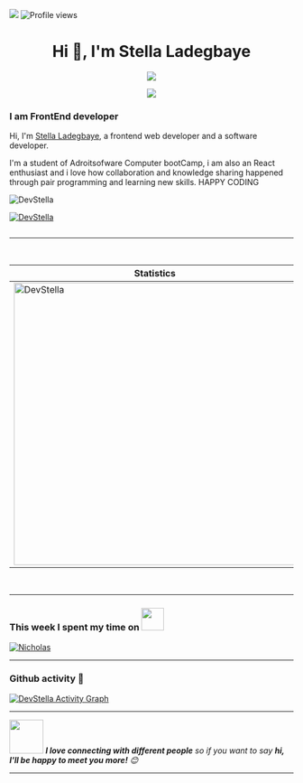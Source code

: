 ![](https://img.shields.io/badge/Microverse-blueviolet)
![Profile views](https://gpvc.arturio.dev/NickEmma) 

<h1 align="center">Hi 👋, I'm Stella Ladegbaye</h1>

<p align="center">
  <img src="https://user-images.githubusercontent.com/46050946/154709509-cecdbcc3-20ed-4037-9046-99f7a05d5dbb.gif" />
</p>

<p align="center">
  <a href="https://github.com/DenverCoder1/readme-typing-svg">
    <img src="https://readme-typing-svg.herokuapp.com/?lines=Full-Stack%20Software%20developer%20;1+%2B%20years%20of%20working%20experience;Being%20passionate%20and%20creative;Available%20for%20Hire;&center=true&width=380&height=45">
  </a>
</p>

### I am FrontEnd developer
Hi, I'm [Stella Ladegbaye](https://LadegbayeStella.me/), a frontend web developer and a software developer.

I'm a student of Adroitsofware Computer bootCamp, i am also an React enthusiast and i love how collaboration and knowledge sharing happened through pair programming and learning new skills. HAPPY CODING 


<p align="left"> <img src="https://github.com/LadegbayeStella/LadegbayeStella/blob/main/google.gif" alt="DevStella" /> </p>

<p align="left"> <a href="https://github.com/ryo-ma/github-profile-trophy"><img src="https://github-profile-trophy.vercel.app/?username=LadegbayeStella" alt="DevStella" /></a> </p>

<p align="left"> <a href="https://twitter.com/" target="blank"><img src="https://img.shields.io/twitter/follow/?logo=twitter&style=for-the-badge" alt="" /></a> </p>

---

<p align="center">&nbsp;
 
| Statistics |   Languages |
| ---------- | ----------- |
 | <img align="center" src="https://github-readme-stats-eight-theta.vercel.app/api?username=LadegbayeStella&show_icons=true&theme=radical" alt="DevStella" width="500" /> | <img align="center" src="https://github-readme-stats.vercel.app/api/top-langs/?username=LadegbayeStella&show_icons=true&theme=radical&layout=compact" alt="DevStella" width="410"/>|
</p><br>

---

### This week I spent my time on  <img src="https://media.giphy.com/media/SvQzkTQb3ZwKcj1QTO/giphy.gif" width="40">

[![Nicholas](https://github-readme-stats.vercel.app/api/wakatime?username=TechieEmma&theme=radical)](https://github.com/anuraghazra/github-readme-stats)

---

### Github activity 🚀

<!-- https://github.com/ashutosh00710/github-readme-activity-graph -->
<a href="https://github.com/ashutosh00710/github-readme-activity-graph"><img alt="DevStella Activity Graph" src="https://denvercoder1-activity-graph.herokuapp.com/graph/?username=LadegbayeStella&bg_color=1F222E&color=F8D866&line=F85D7F&point=FFFFFF&hide_border=true" /></a>

---

<img src="https://media.giphy.com/media/LnQjpWaON8nhr21vNW/giphy.gif" width="60"> <em><b>I love connecting with different people</b> so if you want to say <b>hi, I'll be happy to meet you more!</b> 😊 </em>

---
